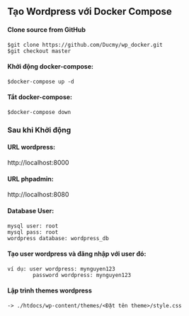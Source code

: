 ## Tạo Wordpress với Docker Compose


#### Clone source from GitHub

    $git clone https://github.com/Ducmy/wp_docker.git
    $git checkout master
    
#### Khởi động docker-compose:

    $docker-compose up -d

#### Tắt docker-compose:

    $docker-compose down

### Sau khi Khởi động

#### URL wordpress:
http://localhost:8000
 

#### URL phpadmin:
http://localhost:8080

#### Database User:
    mysql user: root
    mysql pass: root
    wordpress database: wordpress_db
#### Tạo user wordpress và đăng nhập với user đó:
    ví dụ: user wordpress: mynguyen123
            password wordpress: mynguyen123
#### Lập trình themes wordpress 
    -> ./htdocs/wp-content/themes/<Đặt tên theme>/style.css
